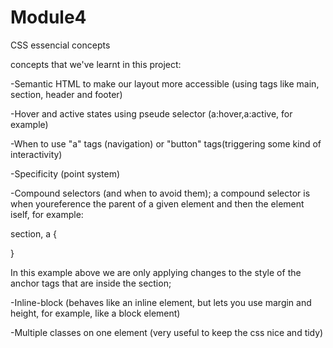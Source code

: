 # Module4
CSS essencial concepts

concepts that we've learnt in this project:

-Semantic HTML to make our layout more accessible (using tags like main, section, header and footer)

-Hover and active states using pseude selector (a:hover,a:active, for example)

-When to use "a" tags (navigation) or "button" tags(triggering some kind of interactivity)

-Specificity (point system)

-Compound selectors (and when to avoid them); a compound selector is when youreference the parent of a given element and then the element iself, for example: 

section, a {

} 

In this example above we are only applying changes to the style of the anchor tags that are inside the section;

-Inline-block (behaves like an inline element, but lets you use margin and height, for example, like a block element)

-Multiple classes on one element (very useful to keep the css nice and tidy)


